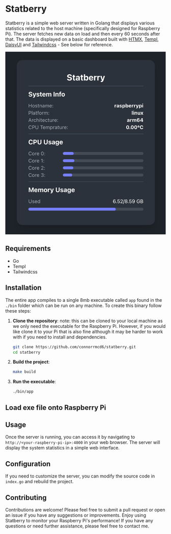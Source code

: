 # Statberry

Statberry is a simple web server written in Golang that displays various statistics related to the host machine (specifically designed for Raspberry Pi). The server fetches new data on load and then every 60 seconds after that. The data is displayed on a basic dashboard built with [HTMX](https://htmx.org/), [Templ](https://templ.guide/), [DaisyUI](https://daisyui.com/) and [Tailwindcss](https://tailwindcss.com/) - See below for reference.

![Statberry](public/assets/statberry.png)

## Requirements

- Go
- Templ
- Tailwindcss

## Installation

The entire app compiles to a single 8mb executable called `app` found in the `./bin` folder which can be run on any machine. To create this binary follow these steps:

1. **Clone the repository**:
   note: this can be cloned to your local machine as we only need the executable for the Raspberry Pi. However, if you would like clone it to your Pi that is also fine although it may be harder to work with if you need to install and dependencies.

   ```sh
   git clone https://github.com/connorrmcd6/statberry.git
   cd statberry
   ```

2. **Build the project**:

   ```sh
   make build
   ```

3. **Run the executable**:
   ```sh
   ./bin/app
   ```

## Load exe file onto Raspberry Pi

## Usage

Once the server is running, you can access it by navigating to `http://<your-raspberry-pi-ip>:4000` in your web browser. The server will display the system statistics in a simple web interface.

## Configuration

If you need to customize the server, you can modify the source code in `index.go` and rebuild the project.

## Contributing

Contributions are welcome! Please feel free to submit a pull request or open an issue if you have any suggestions or improvements. Enjoy using Statberry to monitor your Raspberry Pi's performance! If you have any questions or need further assistance, please feel free to contact me.
